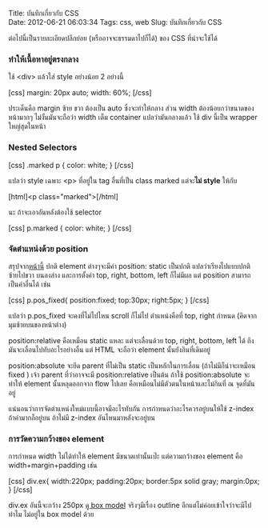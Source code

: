 Title: บันทึกเกี่ยวกับ CSS  
Date: 2012-06-21 06:03:34
Tags: css, web 
Slug: บันทึกเกี่ยวกับ CSS  


ต่อไปนี้เป็นรายละเอียดปลีกย่อย (หรืออาจจะธรรมดาไปก็ได้) ของ CSS ที่น่าจะใช้ได้
<h3>ทำให้เนื้อหาอยู่ตรงกลาง</h3>
ใช้ &lt;div&gt; แล้วใส่ style อย่างน้อย 2 อย่างนี้

[css]
margin: 20px auto;
width: 60%;
[/css]

ประเด็นคือ margin ซ้าย ขวา ต้องเป็น auto ซึ่งจะทำให้กลาง ส่วน width ต้องน้อยกว่าขนาดของหน้ามากๆ ไม่งั้นมันจะถือว่า width เต็ม container แปลว่ามันกลางแล้ว ใช้ div นี้เป็น wrapper ใหญ่สุดในหน้า
<h3>Nested Selectors</h3>
[css]
.marked p {
  color: white;
}
[/css]

แปลว่า style เฉพาะ &lt;p&gt; ที่อยู่ใน tag อื่นที่เป็น class marked แต่จะ<strong>ไม่ style</strong> ให้กับ

[html]&lt;p class=&quot;marked&quot;&gt;[/html]

นะ ถ้าจะเอาอันหลังต้องใช้ selector

[css]
p.marked {
  color: white;
}
[/css]
<h3>จัดตำแหน่งด้วย position</h3>
สรุปจาก<a href="http://www.w3schools.com/css/css_positioning.asp">หน้านี้</a> ปกติ element ต่างๆจะมีค่า position: static เป็นปกติ แปลว่าเรียงไปแบบปกติ ซ้ายไปขวา บนลงล่าง และการตั้งค่า top, right, bottom, left ก็ไม่มีผล แต่ position สามารถเป็นค่าอื่นได้ เช่น

[css]
p.pos_fixed{
  position:fixed;
  top:30px;
  right:5px;
}
[/css]

แปลว่า p.pos_fixed จะคงที่ไม่ไปไหน scroll ก็ไม่ไป ตำแหน่งคือที่ top, right กำหนด (คิดจากมุมซ้ายบนของหน้าต่าง)

position:relative คือเหมือน static แหละ แต่จะเลื่อนด้วย top, right, bottom, left ได้ ถึงมันจะเลื่อนไปทับอะไรอย่างอื่น แต่ HTML จะถือว่า element นั้นยังกินที่เดิมอยู่

position:absolute จะยึด parent ที่ไม่เป็น static เป็นหลักในการเลื่อน (ถ้าไม่มีก็น่าจะเหมือน fixed ) เจ้า parent ที่ว่าอาจจะมี position:relative เป็นต้น ถ้าใช้ position:absolute จะทำให้ element นั้นหลุดออกจาก flow ไปเลย คือเหมือนไม่มีตัวตนในหน้าและไม่กินที่ ณ จุดที่มันอยู่

แน่นอนว่าการจัดตำแหน่งใหม่แบบนี้อาจมีอะไรทับกัน การกำหนดว่าอะไรควรอยู่บนให้ใช้ z-index ถ้าค่ามากก็อยู่บน ถ้าไม่มี z-index อันไหนมาหลังจะอยู่บน
<h3>การวัดความกว้างของ element</h3>
การกำหนด width ไม่ได้ทำให้ element มีขนาดเท่านั้นเป๊ะ แต่ความกว้างของ element คือ width+margin+padding เช่น

[css]
div.ex{
  width:220px;
  padding:20px;
  border:5px solid gray;
  margin:0px;
}
[/css]

div.ex อันนี้จะกว้าง 250px <a href="http://www.w3schools.com/css/css_boxmodel.asp">ดู box model</a> จริงๆมีเรื่อง outline อีกแต่ไม่ค่อยเข้าใจว่าจะมีไปทำไม ไม่อยู่ใน box model ด้วย
